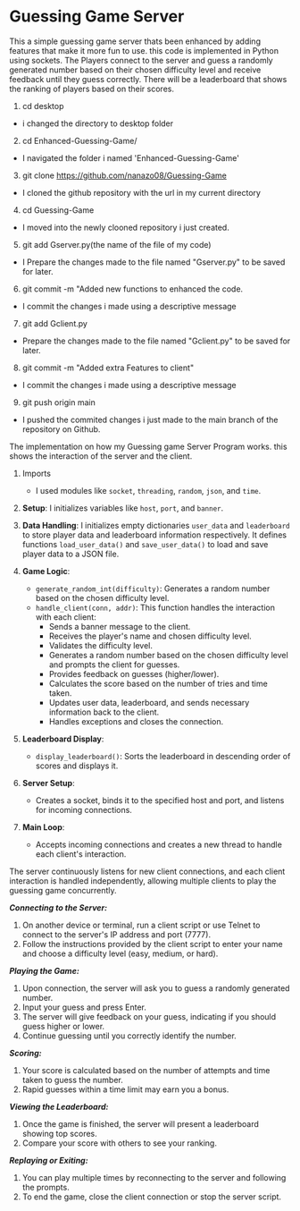 # Guessing Game Server

This a simple guessing game server thats been enhanced by adding features that make it more fun to use. this code is implemented in Python using sockets. The Players connect to the server and guess a randomly generated number based on their chosen difficulty level and receive feedback until they guess correctly. There will be a leaderboard that shows the ranking of players based on their scores.



1. cd desktop
- i changed the directory to desktop folder

2. cd Enhanced-Guessing-Game/
- I navigated the folder i named 'Enhanced-Guessing-Game'

3. git clone https://github.com/nanazo08/Guessing-Game
- I cloned the github repository with the url in my current directory

4. cd Guessing-Game
- I moved into the newly clooned repository i just created.

5. git add Gserver.py(the name of the file of my code)
- I Prepare the changes made to the file named "Gserver.py" to be saved for later.

6. git commit -m "Added new functions to enhanced the code.
- I commit the changes i made using a descriptive message

7. git add Gclient.py
- Prepare the changes made to the file named "Gclient.py" to be saved for later.

8. git commit -m "Added extra Features to client"
- I commit the changes i made using a descriptive message

9. git push origin main
- I pushed the commited changes i just made to the main branch of the repository on Github.

The implementation on how my Guessing game Server Program works. this shows the interaction of the server and the client.

1. Imports
    - I used modules like `socket`, `threading`, `random`, `json`, and `time`.

2. **Setup**: I initializes variables like `host`, `port`, and `banner`.

3. **Data Handling**: I initializes empty dictionaries `user_data` and `leaderboard` to store player data and leaderboard information respectively. It defines functions `load_user_data()` and `save_user_data()` to load and save player data to a JSON file.

4. **Game Logic**: 
    - `generate_random_int(difficulty)`: Generates a random number based on the chosen difficulty level.
    - `handle_client(conn, addr)`: This function handles the interaction with each client:
        - Sends a banner message to the client.
        - Receives the player's name and chosen difficulty level.
        - Validates the difficulty level.
        - Generates a random number based on the chosen difficulty level and prompts the client for guesses.
        - Provides feedback on guesses (higher/lower).
        - Calculates the score based on the number of tries and time taken.
        - Updates user data, leaderboard, and sends necessary information back to the client.
        - Handles exceptions and closes the connection.

5. **Leaderboard Display**: 
    - `display_leaderboard()`: Sorts the leaderboard in descending order of scores and displays it.

6. **Server Setup**: 
    - Creates a socket, binds it to the specified host and port, and listens for incoming connections.

7. **Main Loop**: 
    - Accepts incoming connections and creates a new thread to handle each client's interaction.

The server continuously listens for new client connections, and each client interaction is handled independently, allowing multiple clients to play the guessing game concurrently.

***Connecting to the Server:***

1. On another device or terminal, run a client script or use Telnet to connect to the server's IP address and port (7777).
2. Follow the instructions provided by the client script to enter your name and choose a difficulty level (easy, medium, or hard).

***Playing the Game:***

1. Upon connection, the server will ask you to guess a randomly generated number.
2. Input your guess and press Enter.
3. The server will give feedback on your guess, indicating if you should guess higher or lower.
4. Continue guessing until you correctly identify the number.

***Scoring:***

1. Your score is calculated based on the number of attempts and time taken to guess the number.
2. Rapid guesses within a time limit may earn you a bonus.

***Viewing the Leaderboard:***

1. Once the game is finished, the server will present a leaderboard showing top scores.
2. Compare your score with others to see your ranking.

***Replaying or Exiting:***

1. You can play multiple times by reconnecting to the server and following the prompts.
2. To end the game, close the client connection or stop the server script.